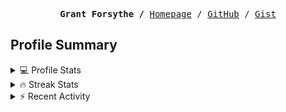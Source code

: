 <p><pre align="center"><strong>Grant Forsythe /</strong> <a href="https://www.grantwforsythe.com/">Homepage</a> / <a href="https://github.com/grantwforsythe">GitHub</a> / <a href="https://gist.github.com/grantwforsythe">Gist</a></pre></p>
 
<h2 align="left">Profile Summary</h2>
<details>
    <summary>💻 Profile Stats</summary>
    <div align="center">
        <img alt="GitHub stats" src="https://github-readme-stats.vercel.app/api?username=grantwforsythe&count_private=true&show_icons=true&hide=stars&border_radius=7&include_all_commits=true&hide_rank=true&custom_title=Grant%27s%20GitHub%20Stats">
        <img alt="Top languages" src="https://github-readme-stats.vercel.app/api/top-langs/?username=grantwforsythe&hide=jupyter+notebook,vim+script&layout=compact&langs_count=6">
    </div>
    <p style="font-size: 11px;" align="center">
        <strong>Note:</strong> Top languages is only a metric of the languages my public code consists of and doesn't reflect experience or skill level.
    </p>
</details>

<details>
    <summary>🔥 Streak Stats</summary>
        <div align="center">
            <img alt="Streak stats" src="https://github-readme-streak-stats.herokuapp.com/?user=grantwforsythe">
        </div>
</details>

 <details>
    <summary>⚡ Recent Activity</summary>
    
  <!--START_SECTION:activity-->
1. 💪 Opened PR [#1737](https://github.com/usebruno/bruno/pull/1737) in [usebruno/bruno](https://github.com/usebruno/bruno)
2. ❌ Closed PR [#1](https://github.com/grantwforsythe/bruno/pull/1) in [grantwforsythe/bruno](https://github.com/grantwforsythe/bruno)
3. 💪 Opened PR [#1](https://github.com/grantwforsythe/bruno/pull/1) in [grantwforsythe/bruno](https://github.com/grantwforsythe/bruno)
4. ❗ Opened issue [#1736](https://github.com/usebruno/bruno/issues/1736) in [usebruno/bruno](https://github.com/usebruno/bruno)
5. 🎉 Merged PR [#3](https://github.com/grantwforsythe/ynab-custom-reports/pull/3) in [grantwforsythe/ynab-custom-reports](https://github.com/grantwforsythe/ynab-custom-reports)
  <!--END_SECTION:activity-->
    
 </details>
